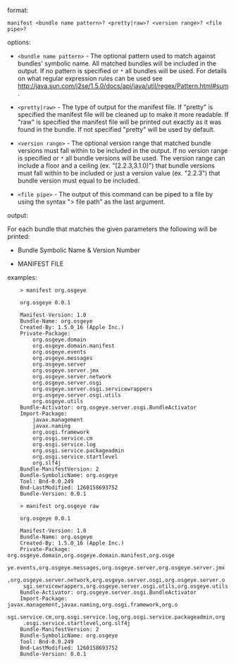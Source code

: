 format:

`manifest <bundle name pattern>? <pretty|raw>? <version range>? <file pipe>?`

options:

  * `<bundle name pattern>` - The optional pattern used to match against bundles' symbolic name. All matched bundles will be included in the output. If no pattern is specified or `*` all bundles will be used. For details on what regular expression rules can be used see http://java.sun.com/j2se/1.5.0/docs/api/java/util/regex/Pattern.html#sum.

  * `<pretty|raw>` - The type of output for the manifest file. If "pretty" is specified the manifest file will be cleaned up to make it more readable. If "raw" is specified the manifest file will be printed out exactly as it was found in the bundle. If not specified "pretty" will be used by default.

  * `<version range>` - The optional version range that matched bundle versions must fall within to be included in the output. If no version range is specified or `*` all bundle versions will be used. The version range can include a floor and a ceiling (ex. "[2.2.3,3.1.0)") that bundle versions must fall within to be included or just a version value (ex. "2.2.3") that bundle version must equal to be included.

  * `<file pipe>` - The output of this command can be piped to a file by using the syntax "> file path" as the last argument.

output:

For each bundle that matches the given parameters the following will be printed:

  * Bundle Symbolic Name & Version Number

  * MANIFEST FILE

examples:
```
    > manifest org.osgeye
    
    org.osgeye 0.0.1

    Manifest-Version: 1.0
    Bundle-Name: org.osgeye
    Created-By: 1.5.0_16 (Apple Inc.)
    Private-Package:
        org.osgeye.domain
        org.osgeye.domain.manifest
        org.osgeye.events
        org.osgeye.messages
        org.osgeye.server
        org.osgeye.server.jmx
        org.osgeye.server.network
        org.osgeye.server.osgi
        org.osgeye.server.osgi.servicewrappers
        org.osgeye.server.osgi.utils
        org.osgeye.utils
    Bundle-Activator: org.osgeye.server.osgi.BundleActivator
    Import-Package:
        javax.management
        javax.naming
        org.osgi.framework
        org.osgi.service.cm
        org.osgi.service.log
        org.osgi.service.packageadmin
        org.osgi.service.startlevel
        org.slf4j
    Bundle-ManifestVersion: 2
    Bundle-SymbolicName: org.osgeye
    Tool: Bnd-0.0.249
    Bnd-LastModified: 1260158693752
    Bundle-Version: 0.0.1
    
    > manifest org.osgeye raw

    org.osgeye 0.0.1
    
    Manifest-Version: 1.0
    Bundle-Name: org.osgeye
    Created-By: 1.5.0_16 (Apple Inc.)
    Private-Package: org.osgeye.domain,org.osgeye.domain.manifest,org.osge
     ye.events,org.osgeye.messages,org.osgeye.server,org.osgeye.server.jmx
     ,org.osgeye.server.network,org.osgeye.server.osgi,org.osgeye.server.o
     sgi.servicewrappers,org.osgeye.server.osgi.utils,org.osgeye.utils
    Bundle-Activator: org.osgeye.server.osgi.BundleActivator
    Import-Package: javax.management,javax.naming,org.osgi.framework,org.o
     sgi.service.cm,org.osgi.service.log,org.osgi.service.packageadmin,org
     .osgi.service.startlevel,org.slf4j
    Bundle-ManifestVersion: 2
    Bundle-SymbolicName: org.osgeye
    Tool: Bnd-0.0.249
    Bnd-LastModified: 1260158693752
    Bundle-Version: 0.0.1
```